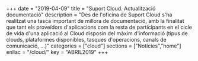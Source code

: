 +++
date        = "2019-04-09"
title       = "Suport Cloud. Actualització documentació"
description = "Des de l'oficina de Suport Cloud s'ha realitzat una tasca important de millora de documentació, amb la finalitat que tant els proveïdors d'aplicacions com la resta de participants en el cicle de vida d'una aplicació al Cloud disposin del màxim d'informació (tipus de clouds, plataformes disponibles, tasques d'operacions, canals de comunicació, ...)"
categories  = ["cloud"]
sections    = ["Notícies","home"]
enllac      = "/cloud/"
key         = "ABRIL2019"
+++
